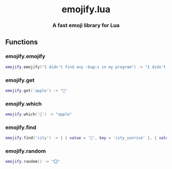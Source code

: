 <h1 align=center>emojify.lua</h1>

<h3 align=center>A fast emoji library for Lua</h3>

<h2>Functions</h2>

<h3>emojify.emojify</h3>

```lua
emojify.emojify("I didn't find any :bug:s in my program") -> "I didn't find any 🐛s in my program"
```

<h3>emojify.get</h3>

```lua
emojify.get('apple') -> "🍎"
```

<h3>emojify.which</h3>

```lua
emojify.which('🍎') -> "apple"
```

<h3>emojify.find</h3>

```lua
emojify.find('city') -> { { value = '🌇', key = 'city_sunrise' }, { value = '🌆', key = 'city_sunset' }, { value = '🏙️', key = 'cityscape' } }
```

<h3>emojify.random</h3>

```lua
emojify.random() -> "⭕"
```
